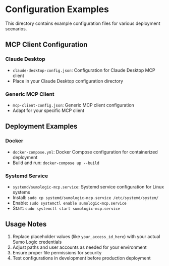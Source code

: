 # Configuration Examples

This directory contains example configuration files for various deployment scenarios.

## MCP Client Configuration

### Claude Desktop
- `claude-desktop-config.json`: Configuration for Claude Desktop MCP client
- Place in your Claude Desktop configuration directory

### Generic MCP Client
- `mcp-client-config.json`: Generic MCP client configuration
- Adapt for your specific MCP client

## Deployment Examples

### Docker
- `docker-compose.yml`: Docker Compose configuration for containerized deployment
- Build and run: `docker-compose up --build`

### Systemd Service
- `systemd/sumologic-mcp.service`: Systemd service configuration for Linux systems
- Install: `sudo cp systemd/sumologic-mcp.service /etc/systemd/system/`
- Enable: `sudo systemctl enable sumologic-mcp.service`
- Start: `sudo systemctl start sumologic-mcp.service`

## Usage Notes

1. Replace placeholder values (like `your_access_id_here`) with your actual Sumo Logic credentials
2. Adjust paths and user accounts as needed for your environment
3. Ensure proper file permissions for security
4. Test configurations in development before production deployment